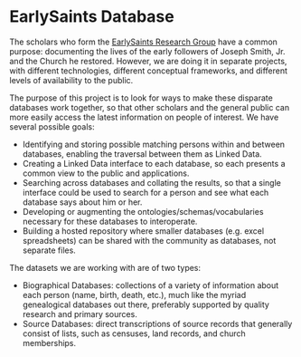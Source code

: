 # EarlySaints Database
The scholars who form the [EarlySaints Research Group](http://earlysaints.byu.edu/) have a common purpose: documenting the lives of the early followers of Joseph Smith, Jr. and the Church he restored. However, we are doing it in separate projects, with different technologies, different conceptual frameworks, and different levels of availability to the public. 

The purpose of this project is to look for ways to make these disparate databases work together, so that other scholars and the general public can more easily access the latest information on people of interest. We have several possible goals:

- Identifying and storing possible matching persons within and between databases, enabling the traversal between them as Linked Data.
- Creating a Linked Data interface to each database, so each presents a common view to the public and applications.
- Searching across databases and collating the results, so that a single interface could be used to search for a person and see what each database says about him or her.
- Developing or augmenting the ontologies/schemas/vocabularies necessary for these databases to interoperate.
- Building a hosted repository where smaller databases (e.g. excel spreadsheets) can be shared with the community as databases, not separate files.

The datasets we are working with are of two types:
- Biographical Databases: collections of a variety of information about each person (name, birth, death, etc.), much like the myriad genealogical databases out there, preferably supported by quality research and primary sources.
- Source Databases: direct transcriptions of source records that generally consist of lists, such as censuses, land records, and church memberships.
